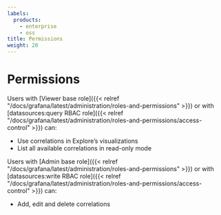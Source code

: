 ```yaml
---
labels:
  products:
    - enterprise
    - oss
title: Permissions
weight: 20
---
```


# Permissions

Users with [Viewer base role]({{< relref "/docs/grafana/latest/administration/roles-and-permissions" >}}) or with [datasources:query RBAC role]({{< relref "/docs/grafana/latest/administration/roles-and-permissions/access-control" >}}) can:

- Use correlations in Explore’s visualizations
- List all available correlations in read-only mode

Users with [Admin base role]({{< relref "/docs/grafana/latest/administration/roles-and-permissions" >}}) or with [datasources:write RBAC role]({{< relref "/docs/grafana/latest/administration/roles-and-permissions/access-control" >}}) can:

- Add, edit and delete correlations
